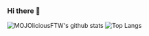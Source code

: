 ### Hi there 👋

![MOJOliciousFTW's github stats](https://github-readme-stats.vercel.app/api?username=MOJOliciousFTW&show_icons=true&count_private=true&theme=dracula)
![Top Langs](https://github-readme-stats.vercel.app/api/top-langs/?username=MOJOliciousFTW&theme=dracula&layout=compact&hide=jupyter%20notebook)

<!--
**MOJOliciousFTW/MOJOliciousFTW** is a ✨ _special_ ✨ repository because its `README.md` (this file) appears on your GitHub profile.

Here are some ideas to get you started:

- 🔭 I’m currently working on ...
- 🌱 I’m currently learning ...
- 👯 I’m looking to collaborate on ...
- 🤔 I’m looking for help with ...
- 💬 Ask me about ...
- 📫 How to reach me: ...
- 😄 Pronouns: ...
- ⚡ Fun fact: ...
-->
